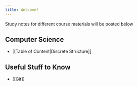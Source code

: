 ```yaml
---
title: Welcome!
---
```


Study notes for different course materials will be posted below


## Computer Science

- [[Table of Content|Discrete Structure]]

## Useful Stuff to Know
- [[Git]]